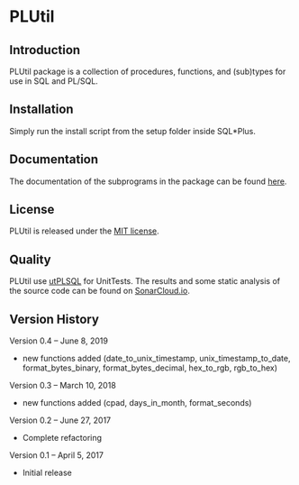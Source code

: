 # PLUtil

## Introduction
PLUtil package is a collection of procedures, functions, and (sub)types for use in SQL and PL/SQL.

## Installation
Simply run the install script from the setup folder inside SQL*Plus.

## Documentation

The documentation of the subprograms in the package can be found [here](http://www.google.de).

## License

PLUtil is released under the [MIT license](https://github.com/teotiger/plutil/blob/master/license.txt).

## Quality
PLUtil use [utPLSQL](https://github.com/utPLSQL) for UnitTests. The results and some static analysis of the source code can be found on [SonarCloud.io](https://sonarcloud.io/dashboard?id=teotiger_plutil).

## Version History
Version 0.4 – June 8, 2019

- new functions added (date_to_unix_timestamp, unix_timestamp_to_date, format_bytes_binary, format_bytes_decimal, hex_to_rgb, rgb_to_hex)

Version 0.3 – March 10, 2018

* new functions added (cpad, days_in_month, format_seconds)

Version 0.2 – June 27, 2017
* Complete refactoring

Version 0.1 – April 5, 2017
* Initial release
